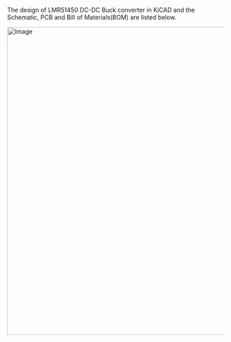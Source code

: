 The design of LMR51450 DC-DC Buck converter in KiCAD and the Schematic, PCB and Bill of Materials(BOM) are listed below.

<img width="1314" height="715" alt="Image" src="https://github.com/user-attachments/assets/21c579d8-2f7e-4015-bb5a-52fff8c33c97" />
